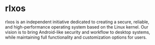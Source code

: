 # rlxos

rlxos is an independent initiative dedicated to creating a secure, reliable, and high-performance operating system based
on the Linux kernel. Our vision is to bring Android-like security and workflow to desktop systems, while maintaining
full functionality and customization options for users.
